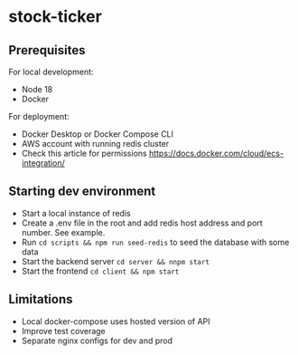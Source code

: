# stock-ticker

## Prerequisites
 For local development:
 * Node 18
 * Docker

 For deployment:
 * Docker Desktop or Docker Compose CLI
 * AWS account with running redis cluster
 * Check this article for permissions https://docs.docker.com/cloud/ecs-integration/

 ## Starting dev environment

 * Start a local instance of redis
 * Create a .env file in the root and add redis host address and port number. See example.
 * Run `cd scripts && npm run seed-redis` to seed the database with some data
 * Start the backend server `cd server && nnpm start`
 * Start the frontend `cd client && npm start`

  ## Limitations
 
 * Local docker-compose uses hosted version of API
 * Improve test coverage
 * Separate nginx configs for dev and prod
